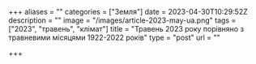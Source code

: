 +++
aliases = ""
categories = ["Земля"]
date = 2023-04-30T10:29:52Z
description = ""
image = "/images/article-2023-may-ua.png"
tags = ["2023", "травень", "клiмат"]
title = "Травень 2023 року порівняно з травневими місяцями 1922-2022 років"
type = "post"
url = ""

+++
